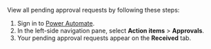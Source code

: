 View all pending approval requests by following these steps:

1. Sign in to [Power Automate](https://flow.microsoft.com).
2. In the left-side navigation pane, select **Action items** > **Approvals**.
3. Your pending approval requests appear on the **Received** tab.

